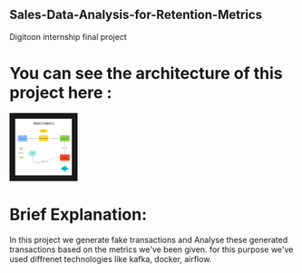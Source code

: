 ## Sales-Data-Analysis-for-Retention-Metrics
Digitoon internship final project

# You can see the architecture of this project here :

<img src="https://github.com/shayan-fallah/Sales-Data-Analysis-for-Retention-Metrics/blob/main/Network%20Architecture.jpg" width="100" height="100" border="10"/>

# Brief Explanation:
In this project we generate fake transactions and Analyse these generated transactions based on the metrics we've been given.
for this purpose we've used diffrenet technologies like kafka, docker, airflow.





